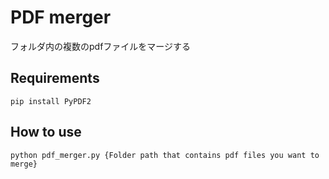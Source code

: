 # PDF merger

フォルダ内の複数のpdfファイルをマージする

## Requirements

```
pip install PyPDF2
```

## How to use

```
python pdf_merger.py {Folder path that contains pdf files you want to merge}
```
